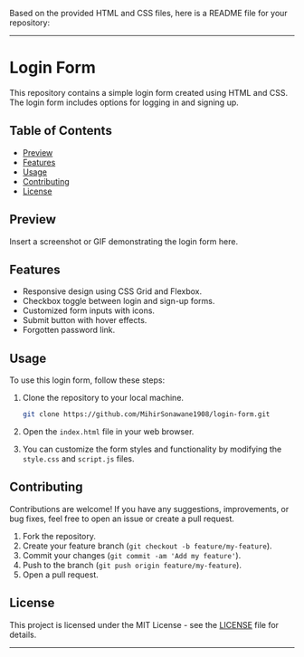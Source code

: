Based on the provided HTML and CSS files, here is a README file for your repository:

---

# Login Form

This repository contains a simple login form created using HTML and CSS. The login form includes options for logging in and signing up.

## Table of Contents

- [Preview](#preview)
- [Features](#features)
- [Usage](#usage)
- [Contributing](#contributing)
- [License](#license)

## Preview

Insert a screenshot or GIF demonstrating the login form here.

## Features

- Responsive design using CSS Grid and Flexbox.
- Checkbox toggle between login and sign-up forms.
- Customized form inputs with icons.
- Submit button with hover effects.
- Forgotten password link.

## Usage

To use this login form, follow these steps:

1. Clone the repository to your local machine.
   ```bash
   git clone https://github.com/MihirSonawane1908/login-form.git
   ```

2. Open the `index.html` file in your web browser.

3. You can customize the form styles and functionality by modifying the `style.css` and `script.js` files.

## Contributing

Contributions are welcome! If you have any suggestions, improvements, or bug fixes, feel free to open an issue or create a pull request.

1. Fork the repository.
2. Create your feature branch (`git checkout -b feature/my-feature`).
3. Commit your changes (`git commit -am 'Add my feature'`).
4. Push to the branch (`git push origin feature/my-feature`).
5. Open a pull request.

## License

This project is licensed under the MIT License - see the [LICENSE](LICENSE) file for details.

---

